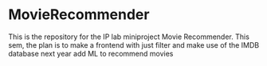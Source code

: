 # MovieRecommender
This is the repository for the IP lab miniproject Movie Recommender.
This sem, the plan is to make a frontend with just filter and make use of the IMDB database
next year add ML to recommend movies 

